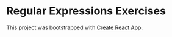 # Regular Expressions Exercises

This project was bootstrapped with [Create React App](https://github.com/facebookincubator/create-react-app).
